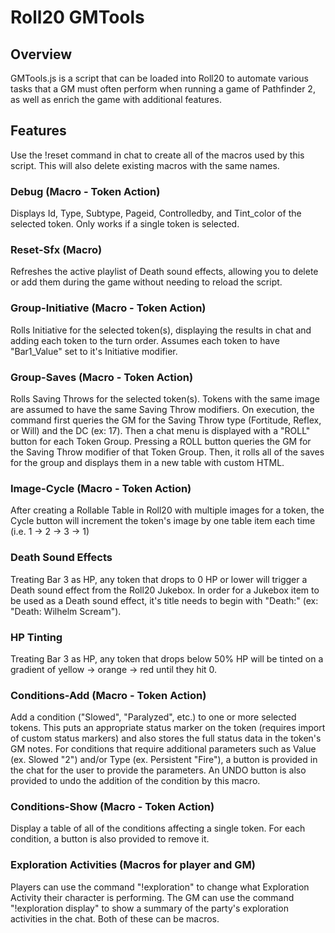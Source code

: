 # Roll20 GMTools
## Overview
GMTools.js is a script that can be loaded into Roll20 to automate various tasks that a GM must often perform when running a game of Pathfinder 2, as well as enrich the game with additional features.


## Features
Use the !reset command in chat to create all of the macros used by this script. This will also delete existing macros with the same names.

### Debug (Macro - Token Action)
Displays Id, Type, Subtype, Pageid, Controlledby, and Tint_color of the selected token. Only works if a single token is selected.

### Reset-Sfx (Macro)
Refreshes the active playlist of Death sound effects, allowing you to delete or add them during the game without needing to reload the script.

### Group-Initiative (Macro - Token Action)
Rolls Initiative for the selected token(s), displaying the results in chat and adding each token to the turn order. Assumes each token to have "Bar1_Value" set to it's Initiative modifier.

### Group-Saves (Macro - Token Action)
Rolls Saving Throws for the selected token(s). Tokens with the same image are assumed to have the same Saving Throw modifiers. On execution, the command first queries the GM for the Saving Throw type (Fortitude, Reflex, or Will) and the DC (ex: 17). Then a chat menu is displayed with a "ROLL" button for each Token Group. Pressing a ROLL button queries the GM for the Saving Throw modifier of that Token Group. Then, it rolls all of the saves for the group and displays them in a new table with custom HTML.

### Image-Cycle (Macro - Token Action)
After creating a Rollable Table in Roll20 with multiple images for a token, the Cycle button will increment the token's image by one table item each time (i.e. 1 -> 2 -> 3 -> 1)

### Death Sound Effects
Treating Bar 3 as HP, any token that drops to 0 HP or lower will trigger a Death sound effect from the Roll20 Jukebox. In order for a Jukebox item to be used as a Death sound effect, it's title needs to begin with "Death:" (ex: "Death: Wilhelm Scream").

### HP Tinting
Treating Bar 3 as HP, any token that drops below 50% HP will be tinted on a gradient of yellow -> orange -> red until they hit 0.

### Conditions-Add (Macro - Token Action)
Add a condition ("Slowed", "Paralyzed", etc.) to one or more selected tokens. This puts an appropriate status marker on the token (requires import of custom status markers) and also stores the full status data in the token's GM notes. For conditions that require additional parameters such as Value (ex. Slowed "2") and/or Type (ex. Persistent "Fire"), a button is provided in the chat for the user to provide the parameters. An UNDO button is also provided to undo the addition of the condition by this macro.

### Conditions-Show (Macro - Token Action)
Display a table of all of the conditions affecting a single token. For each condition, a button is also provided to remove it.

### Exploration Activities (Macros for player and GM)
Players can use the command "!exploration" to change what Exploration Activity their character is performing. The GM can use the command "!exploration display" to show a summary of the party's exploration activities in the chat. Both of these can be macros.